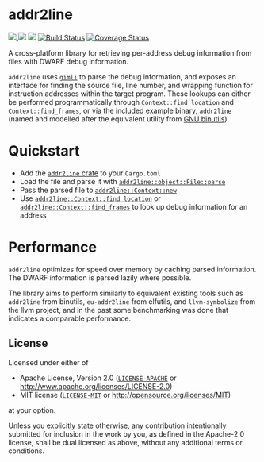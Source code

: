 # addr2line

[![](http://meritbadge.herokuapp.com/addr2line) ![](https://img.shields.io/crates/d/addr2line.svg)](https://crates.io/crates/addr2line)
[![](https://docs.rs/addr2line/badge.svg)](https://docs.rs/addr2line/)
[![Build Status](https://travis-ci.org/gimli-rs/addr2line.svg?branch=master)](https://travis-ci.org/gimli-rs/addr2line)
[![Coverage Status](https://coveralls.io/repos/github/gimli-rs/addr2line/badge.svg?branch=master)](https://coveralls.io/github/gimli-rs/addr2line?branch=master)

A cross-platform library for retrieving per-address debug information
from files with DWARF debug information.

`addr2line` uses [`gimli`](https://github.com/gimli-rs/gimli) to parse
the debug information, and exposes an interface for finding
the source file, line number, and wrapping function for instruction
addresses within the target program. These lookups can either be
performed programmatically through `Context::find_location` and
`Context::find_frames`, or via the included example binary,
`addr2line` (named and modelled after the equivalent utility from
[GNU binutils](https://sourceware.org/binutils/docs/binutils/addr2line.html)).

# Quickstart
 - Add the [`addr2line` crate](https://crates.io/crates/addr2line) to your `Cargo.toml`
 - Load the file and parse it with [`addr2line::object::File::parse`](https://docs.rs/object/*/object/struct.File.html#method.parse)
 - Pass the parsed file to [`addr2line::Context::new` ](https://docs.rs/addr2line/*/addr2line/struct.Context.html#method.new)
 - Use [`addr2line::Context::find_location`](https://docs.rs/addr2line/*/addr2line/struct.Context.html#method.find_location)
   or [`addr2line::Context::find_frames`](https://docs.rs/addr2line/*/addr2line/struct.Context.html#method.find_frames)
   to look up debug information for an address

# Performance

`addr2line` optimizes for speed over memory by caching parsed information.
The DWARF information is parsed lazily where possible.

The library aims to perform similarly to equivalent existing tools such
as `addr2line` from binutils, `eu-addr2line` from elfutils, and
`llvm-symbolize` from the llvm project, and in the past some benchmarking
was done that indicates a comparable performance.

## License

Licensed under either of

  * Apache License, Version 2.0 ([`LICENSE-APACHE`](./LICENSE-APACHE) or http://www.apache.org/licenses/LICENSE-2.0)
  * MIT license ([`LICENSE-MIT`](./LICENSE-MIT) or http://opensource.org/licenses/MIT)

at your option.

Unless you explicitly state otherwise, any contribution intentionally submitted
for inclusion in the work by you, as defined in the Apache-2.0 license, shall be
dual licensed as above, without any additional terms or conditions.
